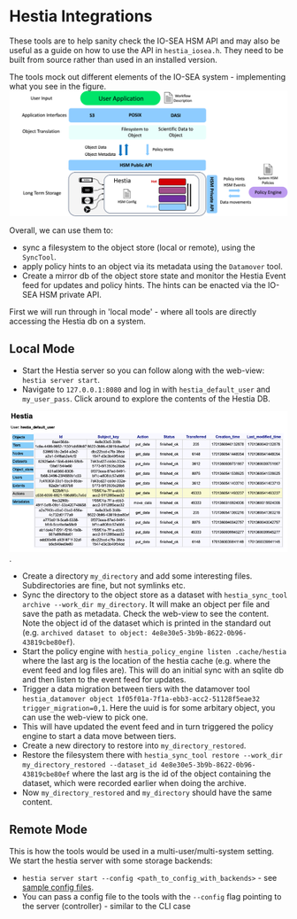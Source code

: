 # Hestia Integrations

These tools are to help sanity check the IO-SEA HSM API and may also be useful as a guide on how to use the API in `hestia_iosea.h`. They need to be built from source rather than used in an installed version.

The tools mock out different elements of the IO-SEA system - implementing what you see in the figure. ![Simplified IO-SEA architecture](./Hestia_HSM.png)

Overall, we can use them to:

* sync a filesystem to the object store (local or remote), using the `SyncTool`. 
* apply policy hints to an object via its metadata using the `Datamover` tool.
* Create a mirror db of the object store state and monitor the Hestia Event feed for updates and policy hints. The hints can be enacted via the IO-SEA HSM private API.

First we will run through in 'local mode' - where all tools are directly accessing the Hestia db on a system.

## Local Mode

* Start the Hestia server so you can follow along with the web-view: `hestia server start`. 
* Navigate to `127.0.0.1:8080` and log in with `hestia_default_user` and `my_user_pass`. Click around to explore the contents of the Hestia DB.

![Web view](./webview.png).

* Create a directory `my_directory` and add some interesting files. Subdirectories are fine, but not symlinks etc.
* Sync the directory to the object store as a dataset with `hestia_sync_tool archive --work_dir my_directory`. It will make an object per file and save the path as metadata. Check the web-view to see the content. Note the object id of the dataset which is printed in the standard out (e.g. `archived dataset to object: 4e8e30e5-3b9b-8622-0b96-43819cbe80ef`).
* Start the policy engine with `hestia_policy_engine listen .cache/hestia`  where the last arg is the location of the hestia cache (e.g. where the event feed and log files are). This will do an initial sync with an sqlite db and then listen to the event feed for updates.
* Trigger a data migration between tiers with the datamover tool `hestia_datamover object 1f05f01a-7f1a-ebb3-acc2-51128f5eae32 trigger_migration=0,1`. Here the uuid is for some arbitary object, you can use the web-view to pick one.
* This will have updated the event feed and in turn triggered the policy engine to start a data move between tiers.
* Create a new directory to restore into `my_directory_restored`.
* Restore the filesystem there with `hestia_sync_tool restore --work_dir my_directory_restored --dataset_id 4e8e30e5-3b9b-8622-0b96-43819cbe80ef` where the last arg is the id of the object containing the dataset, which were recorded earlier when doing the archive.
* Now `my_directory_restored` and `my_directory` should have the same content.

## Remote Mode

This is how the tools would be used in a multi-user/multi-system setting. We start the hestia server with some storage backends:

* `hestia server start --config <path_to_config_with_backends>` - see [sample config files](/test/data/configs/).
* You can pass a config file to the tools with the `--config` flag pointing to the server (controller) - similar to the CLI case 
